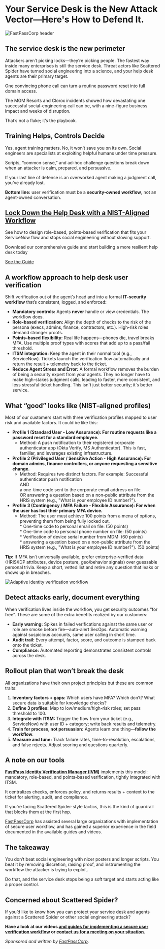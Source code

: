 # Your Service Desk is the New Attack Vector—Here's How to Defend It.

![FastPassCorp header](https://www.bleepstatic.com/content/posts/2025/09/30/fastpass-social-engineering-help-desk.jpg)

## The service desk is the new perimeter

Attackers aren’t picking locks—they’re picking people. The fastest way inside many enterprises is still the service desk. Threat actors like Scattered Spider have turned social engineering into a science, and your help desk agents are their primary target.

One convincing phone call can turn a routine password reset into full domain access.

The MGM Resorts and Clorox incidents showed how devastating one successful social-engineering call can be, with a nine-figure business impact and weeks of disruption.

That’s not a fluke; it’s the playbook.

## Training Helps, Controls Decide

Yes, agent training matters. No, it won’t save you on its own. Social engineers are specialists at exploiting helpful humans under time pressure.

Scripts, “common sense,” and ad-hoc challenge questions break down when an attacker is calm, prepared, and persuasive.

If your last line of defense is an overworked agent making a judgment call, you’ve already lost.

**Bottom line:** user verification must be a **security-owned workflow**, not an agent-owned conversation.

## [Lock Down the Help Desk with a NIST-Aligned Workflow](https://www.fastpasscorp.com/best-practices-ivm-user-verification-guide/?utm%5Fsource=article&utm%5Fmedium=webpage&utm%5Fcampaign=bleepingcomputer)

See how to design role-based, points-based verification that fits your ServiceNow flow and stops social engineering without slowing support.

Download our comprehensive guide and start building a more resilient help desk today

[See the Guide](https://www.fastpasscorp.com/best-practices-ivm-user-verification-guide/?utm%5Fsource=article&utm%5Fmedium=webpage&utm%5Fcampaign=bleepingcomputer)

## A workflow approach to help desk user verification

Shift verification out of the agent’s head and into a formal **IT-security workflow** that’s consistent, logged, and enforced:

* **Mandatory controls:** Agents **never** handle or view credentials. The workflow does.
* **Role-based verification:** Align the depth of checks to the risk of the persona (execs, admins, finance, contractors, etc.). High-risk roles demand stronger proofs.
* **Points-based flexibility:** Real life happens—phones die, travel breaks MFA. Use multiple proof types with scores that add up to a pass/fail threshold.
* **ITSM integration:** Keep the agent in their normal tool (e.g., ServiceNow). Tickets launch the verification flow automatically and return the result + telemetry back to the ticket.
* **Reduce Agent Stress and Error:**  A formal workflow removes the burden of being a security expert from your agents. They no longer have to make high-stakes judgment calls, leading to faster, more consistent, and less stressful ticket handling. This isn't just better security; it's better service.

## What “good” looks like (NIST-aligned profiles)

Most of our customers start with three verification profiles mapped to user risk and available factors. It could be like this:

* **Profile 1 (Standard User - Low Assurance): For routine requests like a password reset for a standard employee.**  
   * Method: A push notification to their registered corporate authenticator app (Okta Verify, MS Authenticator). This is fast, familiar, and leverages existing infrastructure.
* **Profile 2 (Privileged User / Sensitive Action - High Assurance): For domain admins, finance controllers, or anyone requesting a sensitive change.**  
   * Method: Requires two distinct factors. For example: Successful authenticator push notification  
    AND  
    a one-time code sent to the corporate email address on file.  
    OR answering a question based on a non-public attribute from the HRIS system (e.g., "What is your employee ID number?").
* **Profile 3 (Contingency / MFA Failure - Flexible Assurance): For when the user has lost their primary MFA device.**  
   * Method: The user must achieve 100 points from a menu of options, preventing them from being fully locked out.  
         * One-time code to personal email on file: (50 points)  
         * One-time code to personal phone number on file: (50 points)  
         * Verification of device serial number from MDM: (60 points)  
         * answering a question based on a non-public attribute from the HRIS system (e.g., "What is your employee ID number?"). (50 points)

**Tip:** If MFA isn’t universally available, prefer enterprise-verified data (HRIS/IDP attributes, device posture, geo/behavior signals) over guessable personal trivia. Keep a short, vetted list and retire any question that leaks or shows up in breaches.

![Adaptive identity verification workflow](https://www.bleepstatic.com/images/news/security/f/fastpass/social-engineering-help-desk/BottomImage.jpg)

## Detect attacks early, document everything

When verification lives inside the workflow, you get security outcomes “for free”. These are some of the extra benefits realized by our customers:

* **Early warning:** Spikes in failed verifications against the same user or role are smoke before fire—auto-alert SecOps. Automatic warning against suspicious accounts, same user calling in short time.
* **Audit trail:** Every attempt, factor, score, and outcome is stamped back onto the ticket.
* **Compliance:** Automated reporting demonstrates consistent controls across the desk.

## Rollout plan that won’t break the desk

All organizations have their own project principles but these are common traits:

1. **Inventory factors + gaps:** Which users have MFA? Which don’t? What secure data is suitable for knowledge checks?
2. **Define 3 profiles:** Map to low/medium/high-risk roles; set pass threshold to 100.
3. **Integrate with ITSM:** Trigger the flow from your ticket (e.g., ServiceNow) with user ID + category; write back results and telemetry.
4. **Train for process, not persuasion:** Agents learn one thing—**follow the workflow**.
5. **Measure and tune:** Track failure rates, time-to-resolution, escalations, and false rejects. Adjust scoring and questions quarterly.

## A note on our tools

**[FastPass Identity Verification Manager (IVM)](https://www.fastpasscorp.com/products/identity-verification-manager/?utm%5Fsource=article&utm%5Fmedium=webpage&utm%5Fcampaign=bleepingcomputer)** implements this model: mandatory, role-based, and points-based verification, tightly integrated with ITSM.

It centralizes checks, enforces policy, and returns results + context to the ticket for alerting, audit, and compliance.

If you’re facing Scattered Spider-style tactics, this is the kind of guardrail that blocks them at the first hop.

[FastPassCorp](https://www.fastpasscorp.com/?utm%5Fsource=article&utm%5Fmedium=webpage&utm%5Fcampaign=bleepingcomputer) has assisted several large organizations with implementation of secure user workflow, and has gained a superior experience in the field documented in the available guides and videos.

## The takeaway

You don’t beat social engineering with nicer posters and longer scripts. You beat it by removing discretion, raising proof, and instrumenting the workflow the attacker is trying to exploit.

Do that, and the service desk stops being a soft target and starts acting like a proper control.

## Concerned about Scattered Spider?

If you’d like to know how you can protect your service desk and agents against a Scattered Spider or other social engineering attack?

**Have a look at our videos [and guides for implementing a secure user verification workflow](https://www.fastpasscorp.com/best-practices-ivm-user-verification-guide/?utm%5Fsource=article&utm%5Fmedium=webpage&utm%5Fcampaign=bleepingcomputer) or [contact us for a meeting on your situation](https://www.fastpasscorp.com/contact/?utm%5Fsource=article&utm%5Fmedium=webpage&utm%5Fcampaign=bleepingcomputer).**

_Sponsored and written by [FastPassCorp](https://www.fastpasscorp.com/contact/?utm%5Fsource=article&utm%5Fmedium=webpage&utm%5Fcampaign=bleepingcomputer)._